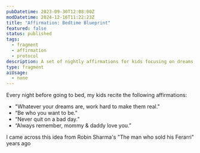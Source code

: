 ```yaml
---
pubDatetime: 2023-09-30T12:08:00Z
modDatetime: 2024-12-16T11:22:23Z
title: "Affirmation: Bedtime Blueprint"
featured: false
status: published
tags:
  - fragment
  - affirmation
  - protocol
description: A set of nightly affirmations for kids focusing on dreams, resilience, and parental love. Perfect for bedtime bonding and motivation.
type: fragment
aiUsage:
  - none
---
```


Every night before going to bed, my kids recite the following affirmations:

- "Whatever your dreams are, work hard to make them real."
- “Be who you want to be.”
- “Never quit on a bad day.”
- “Always remember, mommy & daddy love you.”

I came across this idea from Robin Sharma's "The man who sold his Ferarri" years ago